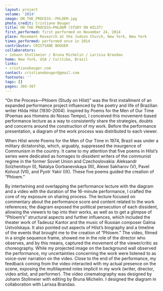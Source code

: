 ```yaml
---
layout: project
volume: '2014'
image: ON_THE_PROCESS--PHLOEM.jpg
photo_credit: Cristiane Bouger
title: ON THE PROCESS—PHLOEM (STUDY ON HILST)
first_performed: first performed on November 24, 2014
place: Movement Research at the Judson Church, New York, New York
times_performed: performed once in 2014
contributor: CRISTIANE BOUGER
collaborators:
- Johann Stollmeier / Bruna Michelin / Larissa Brandao
home: New York, USA / Curitiba, Brazil
links:
- cristianebouger.com
contact: cristianebouger@gmail.com
footnote: ''
tags: []
pages: 366-367
---
```


“On the Process—Phloem (Study on Hilst)” was the first installment of an expanded performance project influenced by the poetry and life of Brazilian writer Hilda Hilst (1930-2004). Inspired by Poems for the Men of Our Time (Poemas aos Homens do Nosso Tempo), I conceived this movement-based performance lecture as a way to consistently share the strategies, doubts and concerns around the construction of my work. Before the performance presentation, a diagram of the work process was distributed to each viewer.

When Hilst wrote Poems for the Men of Our Time in 1974, Brazil was under a military dictatorship, which, arguably, suppressed the insurgence of Communism in the country. It came to my attention that five poems in Hilst’s series were dedicated as homages to dissident writers of the communist regime in the former Soviet Union and Czechoslovakia: Aleksandr Solzhenitsyn (I), Natalya Gorbanevskaya (III), Alexei Sakharov (V), Pavel Kohout (VII), and Pyotr Yakir (IX). These five poems guided the creation of “Phloem.”

By intertwining and overlapping the performance lecture with the diagram and a video with the duration of the 16-minute performance, I crafted the core of my exposure on sharing process. The lecture focused on commentary about the performance score and content related to the work references; the diagram exposed the political persecution of each dissident, allowing the viewers to tap into their works, as well as to get a glimpse of “Phloem’s” structural aspects and further influences, which included the theater work of Tadeusz Kantor and the music of Russian composer Galina Ustvolskaya. It also pointed out aspects of Hilst’s biography and a timeline of the events that brought me to the creation of “Phloem.” The video, filmed in a single sequence frame, showed me in the role of the director who observes, and by this means, captured the movement of the viewer/critic as choreography. While my projected image on the background wall observed the performance, my uncertainties concerning the work were listened to as voice-over narration on the video. Close to the end of the performance, my feedback coming from the video interacted with my actual presence on the scene, exposing the multilayered roles implicit in my work (writer, director, video artist, and performer). The video cinematography was designed by Johann Stollmeier with editing by Bruna Michelin. I designed the diagram in collaboration with Larissa Brandao.
